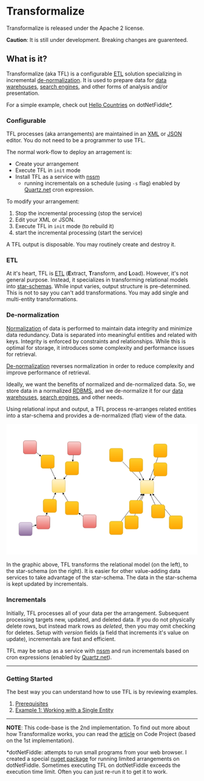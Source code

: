# Transformalize
Transformalize is released under the Apache 2 license.

**Caution**: It is still under development.  Breaking changes are guarenteed.


## What is it?
Transformalize (aka TFL) is a configurable [ETL](https://en.wikipedia.org/wiki/Extract,_transform,_load) 
solution specializing in incremental [de-normalization](https://en.wikipedia.org/wiki/Denormalization). 
It is used to prepare data for [data warehouses](https://en.wikipedia.org/wiki/Data_warehouse), 
[search engines](https://en.wikipedia.org/wiki/Search_engine_%28computing%29), 
and other forms of analysis and/or presentation.

For a simple example, check out [Hello Countries](https://dotnetfiddle.net/G2Rbwn) on dotNetFiddle<a href="#dnf">*</a>.

### <a name="CFG"></a>Configurable
TFL processes (aka arrangements) are maintained in an [XML](https://en.wikipedia.org/wiki/XML) or 
[JSON](https://en.wikipedia.org/wiki/JSON) editor.  You do not need to be a programmer 
to use TFL.

The normal work-flow to deploy an arragement is:

- Create your arrangement
- Execute TFL in `init` mode
- Install TFL as a service with [nssm](https://nssm.cc) 
  - running incrementals on a schedule (using `-s` flag) enabled by [Quartz.net](http://www.quartz-scheduler.net/) cron expression.

To modify your arrangement:

1. Stop the incremental processing (stop the service)
1. Edit your XML or JSON.
1. Execute TFL in `init` mode (to rebuild it)
1. start the incremental processing (start the service)

A TFL output is disposable. You may routinely create and destroy it.

### <a name="ETL"></a>ETL
At it's heart, TFL is [ETL](https://en.wikipedia.org/wiki/Extract,_transform,_load) 
(**E**xtract, **T**ransform, and **L**oad). However, it's not general purpose. 
Instead, it specializes in transforming relational models 
into [star-schemas](https://en.wikipedia.org/wiki/Star_schema). 
While input varies, output structure is pre-determined.  This is not to 
say you can't add transformations.  You may add 
single and multi-entity transformations.

### <a name="DEN"></a>De-normalization
[Normalization](https://en.wikipedia.org/wiki/Database_normalization) of data is 
performed to maintain data integrity and minimize data redundancy. Data is separated into meaningful 
entities and related with keys.  Integrity is enforced by constraints and relationships. While 
this is optimal for storage, it introduces some complexity and performance issues for retrieval.

[De-normalization](https://en.wikipedia.org/wiki/Denormalization) reverses normalization 
in order to reduce complexity and improve performance of retrieval.

Ideally, we want the benefits of normalized and de-normalized data. So, we store 
data in a normalized [RDBMS](https://en.wikipedia.org/wiki/Relational_database_management_system), 
and we de-normalize it for our [data warehouses](https://en.wikipedia.org/wiki/Data_warehouse), 
[search engines](https://en.wikipedia.org/wiki/Search_engine_(computing)), and other needs.

Using relational input and output, a TFL process re-arranges related entities 
into a star-schema and provides a de-normalized (flat) view of the data.

![Relational to Star](Files/er-to-star.png)

In the graphic above, TFL transforms the relational model (on the left), to the star-schema (on the right). 
It is easier for other value-adding data services to take advantage of the star-schema.  The data in 
the star-schema is kept updated by incrementals.

### Incrementals
Initially, TFL processes all of your data per the arrangement. Subsequent 
processing targets new, updated, and deleted data. If you do not physically 
delete rows, but instead mark rows as *deleted*, then you may omit checking 
for deletes. Setup with *version* fields (a field that increments it's value on update), 
incrementals are fast and efficient.

TFL may be setup as a service with [nssm](https://nssm.cc) and run 
incrementals based on cron expressions (enabled by [Quartz.net](http://www.quartz-scheduler.net/)).

---

<!--
Currently implemented SQL-based providers are:

* SQL Server
* Postgres
* MySQL
* SQLite

Additional providers do not support de-normalization, but may be used 
to push denormalized data elsewhere. They are:

* ElasticSearch
* SOLR
* Lucene
* Files
* Memory (for other forms of presentation)

-->

### Getting Started

The best way you can understand how to use TFL is by reviewing examples.

1. [Prerequisites](Articles/Example-00-Prerequisites.md)
1. [Example 1: Working with a Single Entity](Articles/Example-01-Single-Entity.md)

---

**NOTE**: This code-base is the 2nd implementation.  To find out more about 
how Transformalize works, you can read the [article](http://www.codeproject.com/Articles/658971/Transformalizing-NorthWind) 
on Code Project (based on the 1st implementation).

<a name="dnf">*</a>dotNetFiddle: attempts to run small programs from your web browser.  I created a special [nuget package](https://www.nuget.org/packages/Pipeline.DotNetFiddle) for running limited arrangements on dotNetFiddle. Sometimes 
executing TFL on dotNetFiddle exceeds the execution time limit.  Often you can just re-run it to get it to work.







